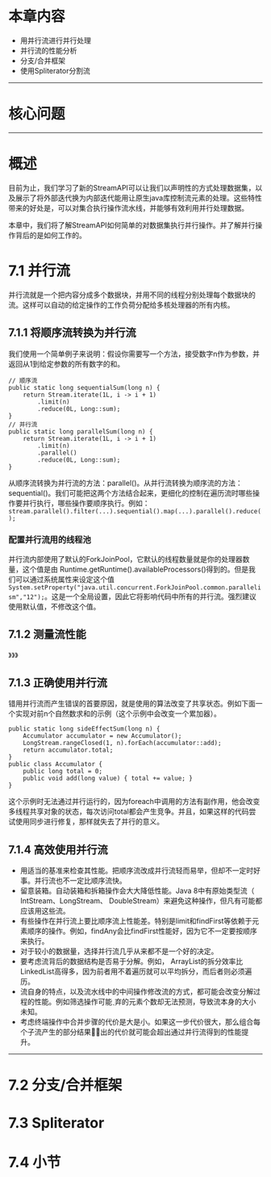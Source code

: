 # 本章内容
+ 用并行流进行并行处理
+ 并行流的性能分析
+ 分支/合并框架
+ 使用Spliterator分割流
***
# 核心问题
<font color="red" size="5">

</font>

***
# 概述
目前为止，我们学习了新的StreamAPI可以让我们以声明性的方式处理数据集，以及展示了将外部迭代换为内部迭代能用让原生java库控制流元素的处理。这些特性带来的好处是，可以对集合执行操作流水线，并能够有效利用并行处理数据。

本章中，我们将了解StreamAPI如何简单的对数据集执行并行操作。并了解并行操作背后的是如何工作的。
# 7.1 并行流
 并行流就是一个把内容分成多个数据块，并用不同的线程分别处理每个数据块的流。这样可以自动的给定操作的工作负荷分配给多核处理器的所有内核。
## 7.1.1 将顺序流转换为并行流
我们使用一个简单例子来说明：假设你需要写一个方法，接受数字n作为参数，并返回从1到给定参数的所有数字的和。
~~~
// 顺序流
public static long sequentialSum(long n) {
	return Stream.iterate(1L, i -> i + 1)
		.limit(n)
		.reduce(0L, Long::sum);
}
// 并行流
public static long parallelSum(long n) {
	return Stream.iterate(1L, i -> i + 1)
		.limit(n)
		.parallel()
		.reduce(0L, Long::sum);
}
~~~
从顺序流转换为并行流的方法：parallel()。从并行流转换为顺序流的方法：sequential()。我们可能把这两个方法结合起来，更细化的控制在遍历流时哪些操作要并行执行，哪些操作要顺序执行。例如：`stream.parallel().filter(...).sequential().map(...).parallel().reduce();`
### 配置并行流ֵ用的线程池
并行流内部使用了默认的ForkJoinPool，它默认的线程数量就是你的处理器数量，这个值是由 Runtime.getRuntime().availableProcessors()得到的。但是我们可以通过系统属性来设定这个值`System.setProperty("java.util.concurrent.ForkJoinPool.common.parallelism","12");`。这是一个全局设置，因此它将影响代码中所有的并行流。强烈建议使用默认值，不修改这个值。
## 7.1.2 测量流性能
》》》
## 7.1.3 正确使用并行流
错用并行流而产生错误的首要原因，就是使用的算法改变了共享状态。例如下面一个实现对前n个自然数求和的示例（这个示例中会改变一个累加器）。
~~~
public static long sideEffectSum(long n) {
	Accumulator accumulator = new Accumulator();
	LongStream.rangeClosed(1, n).forEach(accumulator::add);
	return accumulator.total;
}
public class Accumulator {
	public long total = 0;
	public void add(long value) { total += value; }
}
~~~
这个示例时无法通过并行运行的，因为foreach中调用的方法有副作用，他会改变多线程共享对象的状态，每次访问total都会产生竞争。并且，如果这样的代码尝试使用同步进行修复，那样就失去了并行的意义。
## 7.1.4 高效使用并行流
+ 用适当的基准来检查其性能。把顺序流改成并行流轻而易举，但却不一定时好事。并行流也不一定比顺序流快。
+ 留意装箱。自动装箱和拆箱操作会大大降低性能。Java 8中有原始类型流（ IntStream、LongStream、 DoubleStream）来避免这种操作，但凡有可能都应该用这些流。
+ 有些操作在并行流上要比顺序流上性能差。特别是limit和findFirst等依赖于元素顺序的操作。例如，findAny会比findFirst性能好，因为它不一定要按顺序来执行。
+ 对于较小的数据量，选择并行流几乎从来都不是一个好的决定。
+ 要考虑流背后的数据结构是否易于分解。例如， ArrayList的拆分效率比LinkedList高得多，因为前者用不着遍历就可以平均拆分，而后者则必须遍历。
+ 流自身的特点，以及流水线中的中间操作修改流的方式，都可能会改变分解过程的性能。例如筛选操作可能ˎ弃的元素个数却无法预测，导致流本身的大小未知。
+ 考虑终端操作中合并步骤的代价是大是小。如果这一步代价很大，那么组合每个子流产生的部分结果所̶出的代价就可能会超出通过并行流得到的性能提升。
***
# 7.2 分支/合并框架
# 7.3 Spliterator
# 7.4 小节